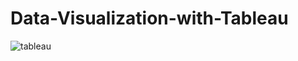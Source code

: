 # Data-Visualization-with-Tableau
![tableau](https://user-images.githubusercontent.com/47572857/102693555-8dcdc880-422c-11eb-8c98-70917cc6e413.PNG)
